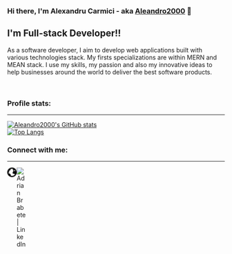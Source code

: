 ### Hi there, I'm Alexandru Carmici - aka [Aleandro2000][website] 👋
## I'm Full-stack Developer!!

As a software developer, I aim to develop web applications built with various technologies stack. My firsts specializations are within MERN and MEAN stack. I use my skills, my passion and also my innovative ideas to help businesses around the world to deliver the best software products.


<br/>

### Profile stats:
---
[![Aleandro2000's GitHub stats](https://github-readme-stats.vercel.app/api?username=Aleandro2000&hide=contribs&show_icons=true)](https://github.com/anuraghazra/github-readme-stats)
<br/>
[![Top Langs](https://github-readme-stats.vercel.app/api/top-langs/?username=Aleandro2000&langs_count=8&layout=compact)](https://github.com/anuraghazra/github-readme-stats)

### Connect with me:
---
[<img align="left" alt="adrianbrabete.engineer" width="22px" src="https://raw.githubusercontent.com/iconic/open-iconic/master/svg/globe.svg" />][website]
[<img align="left" alt="Adrian Brabete | LinkedIn" width="22px" src="https://cdn.jsdelivr.net/npm/simple-icons@v3/icons/linkedin.svg" />][linkedin]

[website]: https://www.dacosoftsolution.com/
[linkedin]: https://linkedin.com/in/alexandru-andrei-carmici-8978b21b3
